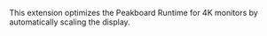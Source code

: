 This extension optimizes the Peakboard Runtime for 4K monitors by automatically scaling the display.